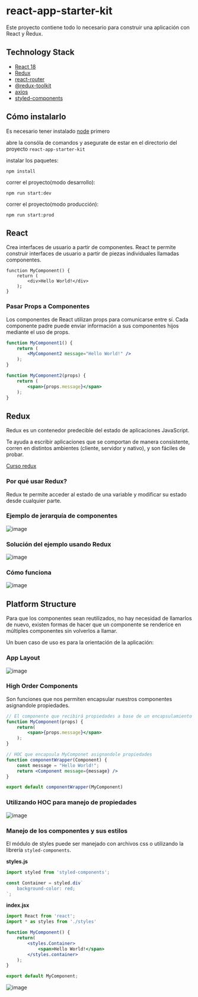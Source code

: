 # react-app-starter-kit

Este proyecto contiene todo lo necesario para construir una aplicación con React y Redux.

## Technology Stack

* [React 18](https://es.react.dev)
* [Redux](https://es.redux.js.org)
* [react-router](https://reactrouter.com/)
* [@redux-toolkit](https://redux-toolkit.js.org/)
* [axios](https://axios-http.com/)
* [styled-components](https://styled-components.com/)


## Cómo instalarlo
Es necesario tener instalado [node](https://nodejs.org/es/download) primero

abre la consóla de comandos y asegurate de estar en el directorio del proyecto `react-app-starter-kit`

instalar los paquetes:
```
npm install
```
correr el proyecto(modo desarrollo):
```
npm run start:dev
```

correr el proyecto(modo producción):
```
npm run start:prod
```

## React

Crea interfaces de usuario a partir de componentes. React te permite construir interfaces de usuario a partir de piezas individuales llamadas componentes.

```
function MyComponent() {
    return (
        <div>Hello World!</div>
    );
}
```

### Pasar Props a Componentes
Los componentes de React utilizan props para comunicarse entre sí. Cada componente padre puede enviar información a sus componentes hijos mediante el uso de props.

```jsx
function MyComponent1() {
    return (
        <MyComponent2 message="Hello World!" />
    );
}

function MyComponent2(props) {
    return (
        <span>{props.message}</span>
    );
}
```

## Redux
Redux es un contenedor predecible del estado de aplicaciones JavaScript.

Te ayuda a escribir aplicaciones que se comportan de manera consistente, corren en distintos ambientes (cliente, servidor y nativo), y son fáciles de probar.

[Curso redux](https://app.egghead.io/playlists/fundamentals-of-redux-course-from-dan-abramov-bd5cc867)

### Por qué usar Redux?
Redux te permite acceder al estado de una variable y modificar su estado desde cualquier parte.

### Ejemplo de jerarquía de componentes
![image](https://github.com/luiscelano/react-resources/assets/57637647/3d8dfc33-e28a-4303-9122-9d611f262477)



### Solución del ejemplo usando Redux
![image](https://github.com/luiscelano/react-resources/assets/57637647/961e12ae-6b56-4d96-ad42-ffcfcebfba8e)


### Cómo funciona
![image](https://github.com/luiscelano/react-resources/assets/57637647/8fde01a8-230a-48be-b0e3-d9fa68e6d427)


## Platform Structure
Para que los componentes sean reutilizados, no hay necesidad de llamarlos de nuevo, existen formas de hacer que un componente se renderice en múltiples componentes sin volverlos a llamar.

Un buen caso de uso es para la orientación de la aplicación:

### App Layout
![image](https://github.com/luiscelano/react-resources/assets/57637647/41249387-464f-4289-9af2-4c24004b7d25)


### High Order Components
Son funciones que nos permiten encapsular nuestros componentes asignandole propiedades.

```jsx
// El componente que recibirá propiedades a base de un encapsulamiento
function MyComponent(props) {
    return(
        <span>{props.message}</span>
    );
}

// HOC que encapsula MyComponet asignandole propiedades
function componentWrapper(Component) {
    const message = "Hello World!";
    return <Component message={message} />
}

export default componentWrapper(MyComponent)
```

### Utilizando HOC para manejo de propiedades
![image](https://github.com/luiscelano/react-resources/assets/57637647/910883ca-1df1-4fbd-a446-33fdaab9609a)

### Manejo de los componentes y sus estilos
El módulo de styles puede ser manejado con archivos css o utilizando la librería `styled-components`.

**styles.js**
```js
import styled from 'styled-components';

const Container = styled.div`
    background-color: red;
`;
```

**index.jsx**
```jsx
import React from 'react';
import * as styles from './styles'

function MyComponent() {
    return(
        <styles.Container>
            <span>Hello World!</span>
        </styles.container>
    );
}

export default MyComponent;
```
![image](https://github.com/luiscelano/react-resources/assets/57637647/63e342bc-95dd-42b8-b1b6-b76efe08509d)



